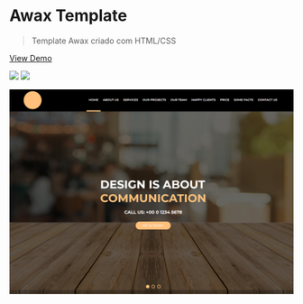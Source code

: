 # Awax Template

>Template Awax criado com HTML/CSS

[View Demo](https://lucasalvaresa.github.io/awax-template/)

<div>
  <img src="https://img.shields.io/badge/HTML5-E34F26?style=for-the-badge&logo=html5&logoColor=white" />
  <img src="https://img.shields.io/badge/CSS3-1572B6?style=for-the-badge&logo=css3&logoColor=white" />
</div>

![](img.png)


